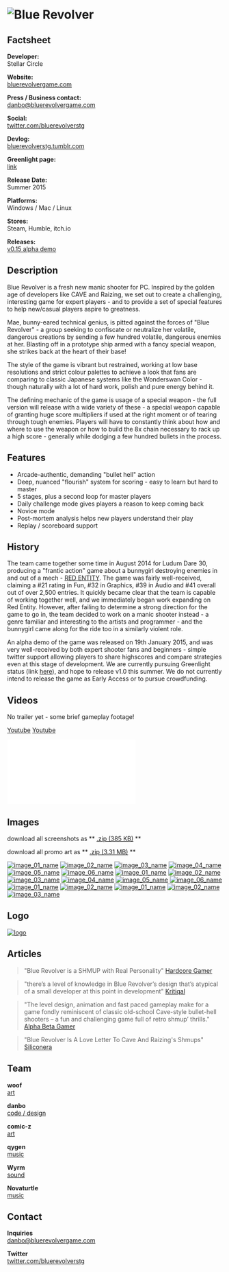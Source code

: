 # ![Blue Revolver](assets/images/header.png)

## Factsheet

**Developer:**  
Stellar Circle

**Website:**  
[bluerevolvergame.com][homepage]

**Press / Business contact:**  
[danbo@bluerevolvergame.com][contact]

**Social:**  
[twitter.com/bluerevolverstg][twitter] 

**Devlog:**  
[bluerevolverstg.tumblr.com][tumblr] 

**Greenlight page:**  
[link][greenlight]

**Release Date:**  
Summer 2015

**Platforms:**  
Windows / Mac / Linux

**Stores:**  
Steam, Humble, itch.io

**Releases:**  
[v0.15 alpha demo][v015_alphademo]

## Description

Blue Revolver is a fresh new manic shooter for PC. Inspired by the golden age of developers like CAVE and Raizing, we set out to create a challenging, interesting game for expert players - and to provide a set of special features to help new/casual players aspire to greatness.

Mae, bunny-eared technical genius, is pitted against the forces of "Blue Revolver" - a group seeking to confiscate or neutralize her volatile, dangerous creations by sending a few hundred volatile, dangerous enemies at her. Blasting off in a prototype ship armed with a fancy special weapon, she strikes back at the heart of their base!

The style of the game is vibrant but restrained, working at low base resolutions and strict colour palettes to achieve a look that fans are comparing to classic Japanese systems like the Wonderswan Color - though naturally with a lot of hard work, polish and pure energy behind it. 

The defining mechanic of the game is usage of a special weapon - the full version will release with a wide variety of these - a special weapon capable of granting huge score multipliers if used at the right moment or of tearing through tough enemies. Players will have to constantly think about how and where to use the weapon or how to build the 8x chain necessary to rack up a high score - generally while dodging a few hundred bullets in the process.

## Features

* Arcade-authentic, demanding "bullet hell" action
* Deep, nuanced "flourish" system for scoring - easy to learn but hard to master
* 5 stages, plus a second loop for master players
* Daily challenge mode gives players a reason to keep coming back
* Novice mode 
* Post-mortem analysis helps new players understand their play
* Replay / scoreboard support

## History

The team came together some time in August 2014 for Ludum Dare 30, producing a "frantic action" game about a bunnygirl destroying enemies in and out of a mech - [RED ENTITY](http://woofycakes.itch.io/red-entity). The game was fairly well-received, claiming a #21 rating in Fun, #32 in Graphics, #39 in Audio and #41 overall out of over 2,500 entries. It quickly became clear that the team is capable of working together well, and we immediately began work expanding on Red Entity. However, after failing to determine a strong direction for the game to go in, the team decided to work on a manic shooter instead - a genre familiar and interesting to the artists and programmer - and the bunnygirl came along for the ride too in a similarly violent role.

An alpha demo of the game was released on 19th January 2015, and was very well-received by both expert shooter fans and beginners - simple twitter support allowing players to share highscores and compare strategies even at this stage of development. We are currently pursuing Greenlight status (link [here][greenlight]), and hope to release v1.0 this summer. We do not currently intend to release the game as Early Access or to pursue crowdfunding.

## Videos

No trailer yet - some brief gameplay footage! 

[Youtube](https://www.youtube.com/watch?v=96OOodLX5ns "BLUE REVOLVER Alpha Demo - Gameplay Footage")
[Youtube](https://www.youtube.com/watch?v=98OS8_GQxAQ "BLUE REVOLVER Dev Footage - April 2015")

<iframe src="//www.youtube.com/embed/96OOodLX5ns" frameborder="0" allowfullscreen></iframe>

## Images

download all screenshots as ** [.zip (385 KB)](assets/images/bluerev_may2015.zip "Images zip") **

download all promo art as ** [.zip (3.31 MB)](assets/images/blue-revolver-promo.zip "Promo zip") **

[![image_01_name](assets/images/bluerev_may2015_01.png)](assets/images/bluerev_may2015_01.png)
[![image_02_name](assets/images/bluerev_may2015_02.png)](assets/images/bluerev_may2015_02.png)
[![image_03_name](assets/images/bluerev_may2015_03.png)](assets/images/bluerev_may2015_03.png)
[![image_04_name](assets/images/bluerev_may2015_04.png)](assets/images/bluerev_may2015_04.png)
[![image_05_name](assets/images/bluerev_may2015_05.png)](assets/images/bluerev_may2015_05.png)
[![image_06_name](assets/images/bluerev_may2015_06.png)](assets/images/bluerev_may2015_06.png)
[![image_01_name](assets/images/bluerev_may2015_07.png)](assets/images/bluerev_may2015_07.png)
[![image_02_name](assets/images/bluerev_may2015_08.png)](assets/images/bluerev_may2015_08.png)
[![image_03_name](assets/images/bluerev_may2015_09.png)](assets/images/bluerev_may2015_09.png)
[![image_04_name](assets/images/bluerev_may2015_10.png)](assets/images/bluerev_may2015_10.png)
[![image_05_name](assets/images/bluerev_may2015_11.png)](assets/images/bluerev_may2015_11.png)
[![image_06_name](assets/images/bluerev_may2015_12.png)](assets/images/bluerev_may2015_12.png)
[![image_01_name](assets/images/bluerev_may2015_13.png)](assets/images/bluerev_may2015_13.png)
[![image_02_name](assets/images/bluerev_may2015_14.png)](assets/images/bluerev_may2015_14.png)
[![image_01_name](assets/images/banner.png)](assets/images/banner.png)
[![image_02_name](assets/images/char_mae.png)](assets/images/char_mae.png)
[![image_03_name](assets/images/char_mae_t.png)](assets/images/char_mae_t.png)

## Logo

[![logo](assets/images/logo.png)](assets/images/logo.png "Logo")

## Articles

> "Blue Revolver is a SHMUP with Real Personality"
[Hardcore Gamer](http://www.hardcoregamer.com/2015/02/11/blue-revolver-is-a-shmup-with-real-personality/133904/)

> "there’s a level of knowledge in Blue Revolver’s design that’s atypical of a small developer at this point in development"
[Kritiqal](http://kritiqal.com/2015/03/25/indie-impressions-blue-revolver/)

> "The level design, animation and fast paced gameplay make for a game fondly reminiscent of classic old-school Cave-style bullet-hell shooters – a fun and challenging game full of retro shmup’ thrills."  
[Alpha Beta Gamer](http://www.alphabetagamer.com/blue-revolver-alpha-demo/)

> "Blue Revolver Is A Love Letter To Cave And Raizing's Shmups"  
[Siliconera](http://www.siliconera.com/2015/01/23/blue-revolver-is-a-love-letter-to-cave-and-raizings-shmups/)

## Team

**woof**  
[art](https://twitter.com/woofycakes)

**danbo**  
[code / design](https://twitter.com/__danbo)

**comic-z**  
[art](https://twitter.com/ComicZ)

**qygen**  
[music](https://soundcloud.com/qygen)

**Wyrm**  
[sound](https://twitter.com/SmilingCorpseHQ)

**Novaturtle**  
[music](https://soundcloud.com/l-hartley/)  


## Contact

**Inquiries**  
[danbo@bluerevolvergame.com][contact]

**Twitter**  
[twitter.com/bluerevolverstg][twitter]

<!--- =====================================================================  -->
<!--- Referenced links -->

[homepage]: http://bluerevolvergame.com "Blue Revolver"
[tumblr]: http://bluerevolverstg.tumblr.com
[contact]: mailto:danbo@bluerevolvergame.com

<!--- Social -->

[twitter]: https://twitter.com/bluerevolverstg
[facebook]: https://facebook.com/companyname
[skype]: callto:companyskypename

[v015_alphademo]: http://woofycakes.itch.io/blue-revolver-demo
[greenlight]: http://steamcommunity.com/sharedfiles/filedetails/?id=380437841
